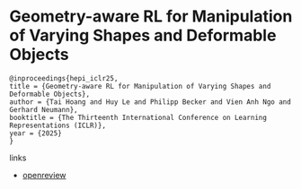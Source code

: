 # Geometry-aware RL for Manipulation of Varying Shapes and Deformable Objects

```
@inproceedings{hepi_iclr25,
title = {Geometry-aware RL for Manipulation of Varying Shapes and Deformable Objects},
author = {Tai Hoang and Huy Le and Philipp Becker and Vien Anh Ngo and Gerhard Neumann},
booktitle = {The Thirteenth International Conference on Learning Representations (ICLR)},
year = {2025}
}
```

links
- [openreview](https://openreview.net/forum?id=7BLXhmWvwF)
